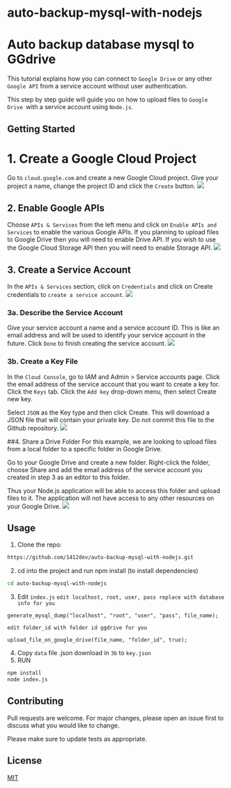 # auto-backup-mysql-with-nodejs
# Auto backup database mysql to GGdrive

This tutorial explains how you can connect to `Google Drive` or any other `Google API` from a service account without user authentication.

This step by step guide will guide you on how to upload files to `Google Drive `with a service account using `Node.js`.

## Getting Started 
# 1. Create a Google Cloud Project
Go to `cloud.google.com` and create a new Google Cloud project. Give your project a name, change the project ID and click the `Create` button.
![](./images/create_project.png)
## 2. Enable Google APIs
Choose `APIs & Services` from the left menu and click on `Enable APIs and Services` to enable the various Google APIs. If you planning to upload files to Google Drive then you will need to enable Drive API. If you wish to use the Google Cloud Storage API then you will need to enable Storage API.
![](./images/enable_api.png)
## 3. Create a Service Account
In the `APIs & Services` section, click on `Credentials` and click on Create credentials to `create a service account`.
![](./images/create_account.png)
### 3a. Describe the Service Account
Give your service account a name and a service account ID. This is like an email address and will be used to identify your service account in the future. Click `Done` to finish creating the service account.
![](./images/create_service_account.png)
### 3b. Create a Key File
In the `Cloud Console`, go to IAM and Admin > Service accounts page. Click the email address of the service account that you want to create a key for. Click the `Keys` tab. Click the `Add key` drop-down menu, then select Create new key.

Select `JSON` as the Key type and then click Create. This will download a JSON file that will contain your private key. Do not commit this file to the Github repository.
![](./images/download_json.png)

##4. Share a Drive Folder
For this example, we are looking to upload files from a local folder to a specific folder in Google Drive.

Go to your Google Drive and create a new folder. Right-click the folder, choose Share and add the email address of the service account you created in step 3 as an editor to this folder.

Thus your Node.js application will be able to access this folder and upload files to it. The application will not have access to any other resources on your Google Drive.
![](./images/share_folder.png)
## Usage
1. Clone the repo:
```bash
https://github.com/1412dev/auto-backup-mysql-with-nodejs.git
```
2. cd into the project and run npm install (to install dependencies)
```bash
cd auto-backup-mysql-with-nodejs
```
3. Edit `index.js`
`edit localhost, root, user, pass replace with database info for you`
```
generate_mysql_dump("localhost", "root", "user", "pass", file_name);
```
`edit folder_id with folder id ggdrive for you`
```
upload_file_on_google_drive(file_name, "folder_id", true);
```
4. Copy `data` file .json download in `3b` to `key.json`
5. RUN
```bash
npm install
node index.js
```

## Contributing

Pull requests are welcome. For major changes, please open an issue first
to discuss what you would like to change.

Please make sure to update tests as appropriate.

## License

[MIT](https://choosealicense.com/licenses/mit/)
